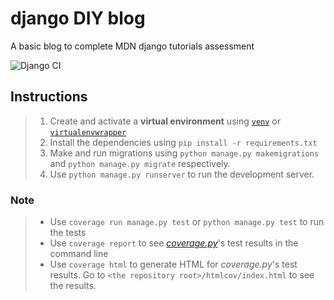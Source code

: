 # django DIY blog
A basic blog to complete MDN django tutorials assessment

![Django CI](https://github.com/Harison-Mwangi/django-diy-blog/workflows/Django%20CI/badge.svg?branch=dev)

## Instructions

> 1. Create and activate a **virtual environment** using [```venv```](https://packaging.python.org/guides/installing-using-pip-and-virtual-environments/) or [```virtualenvwrapper```](https://virtualenvwrapper.readthedocs.io/en/latest/)
> 2. Install the dependencies using ```pip install -r requirements.txt```
> 3.  Make and run migrations using ```python manage.py makemigrations``` and ```python manage.py migrate``` respectively.
> 4. Use ```python manage.py runserver``` to run the development server.

### Note
> - Use ```coverage run manage.py test``` or ```python manage.py test``` to run the tests
>- Use ```coverage report``` to see [_coverage.py_](https://coverage.readthedocs.io/en/latest/)'s test results in the command line
> - Use ```coverage html``` to generate HTML for _coverage.py_'s  test results. Go to ```<the repository root>/htmlcov/index.html``` to see the results.